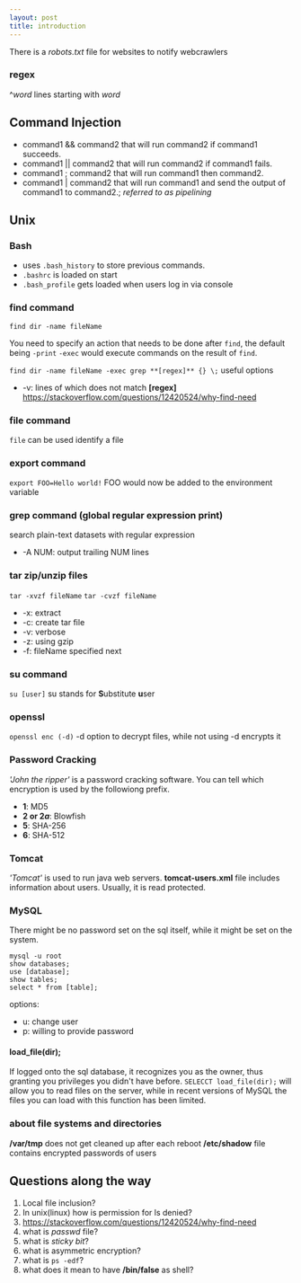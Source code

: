 ```yaml
---
layout: post
title: introduction
---
```


There is a *robots.txt* file for websites to notify webcrawlers

### regex
^*word* lines starting with *word*

## Command Injection
- command1 && command2 that will run command2 if command1 succeeds.
- command1 || command2 that will run command2 if command1 fails.
- command1 ; command2 that will run command1 then command2.
- command1 | command2 that will run command1 and send the output of command1 to command2.; *referred to as pipelining*

## Unix
### Bash
- uses `.bash_history` to store previous commands.
- `.bashrc` is loaded on start
- `.bash_profile` gets loaded when users log in via console
 
### find command
`find dir -name fileName`

You need to specify an action that needs to be done after `find`, the default being `-print`
`-exec` would execute commands on the result of `find`.

`find dir -name fileName -exec grep **[regex]** {} \;`
useful options
- -v: lines of which does not match **[regex]**
https://stackoverflow.com/questions/12420524/why-find-need

### file command
`file` can be used identify a file

### export command
`export FOO=Hello world!`
FOO would now be added to the environment variable

### grep command (global regular expression print)
search plain-text datasets with regular expression
- -A NUM: output trailing NUM lines

### tar zip/unzip files
`tar -xvzf fileName`
`tar -cvzf fileName`
- -x: extract
- -c: create tar file
- -v: verbose
- -z: using gzip
- -f: fileName specified next

### su command
`su [user]`
su stands for **S**ubstitute **u**ser

### openssl
`openssl enc (-d)`
-d option to decrypt files, while not using -d encrypts it

### Password Cracking
*'John the ripper'* is a password cracking software.
You can tell which encryption is used by the followiong prefix.
- **$1$**: MD5
- **$2$ or $2a$**: Blowfish
- **$5$**: SHA-256
- **$6$**: SHA-512

### Tomcat
*'Tomcat'* is used to run java web servers.
**tomcat-users.xml** file includes information about users. Usually, it is read protected.

### MySQL
There might be no password set on the sql itself, while it might be set on the system.
```
mysql -u root
show databases;
use [database];
show tables;
select * from [table];
```
options:
- u: change user
- p: willing to provide password


#### load_file(dir);
If logged onto the sql database, it recognizes you as the owner, thus granting you privileges you didn't have before.
`SELECCT load_file(dir);` will allow you to read files on the server, while in recent versions of MySQL the files you can load with this function has been limited.

### about file systems and directories
**/var/tmp** does not get cleaned up after each reboot
**/etc/shadow** file contains encrypted passwords of users
## Questions along the way
1. Local file inclusion? 
2. In unix(linux) how is permission for ls denied?
3. https://stackoverflow.com/questions/12420524/why-find-need
4. what is *passwd* file?
5. what is *sticky bit*?
6. what is asymmetric encryption?
7. what is `ps -edf`?
8. what does it mean to have **/bin/false** as shell?
